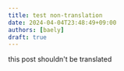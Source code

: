 ```yaml
---
title: test non-translation
date: 2024-04-04T23:48:49+09:00
authors: [baely]
draft: true
---
```

this post shouldn't be translated